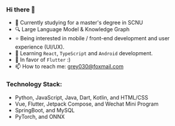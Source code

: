 ### Hi there 👋

- 🌱 Currently studying for a master's degree in SCNU
- 🔍 Large Language Model & Knowledge Graph
- ⭐ Being interested in mobile / front-end development and user experience (UI/UX).
- 📖 Learning `React`, `TypeScript` and `Android` development.
- 🩵 In favor of `Flutter` :)
- 📫 How to reach me: grey030@foxmail.com

### Technology Stack: 

- Python, JavaScript, Java, Dart, Kotlin, and HTML/CSS
- Vue, Flutter, Jetpack Compose, and Wechat Mini Program
- SpringBoot, and MySQL
- PyTorch, and ONNX
